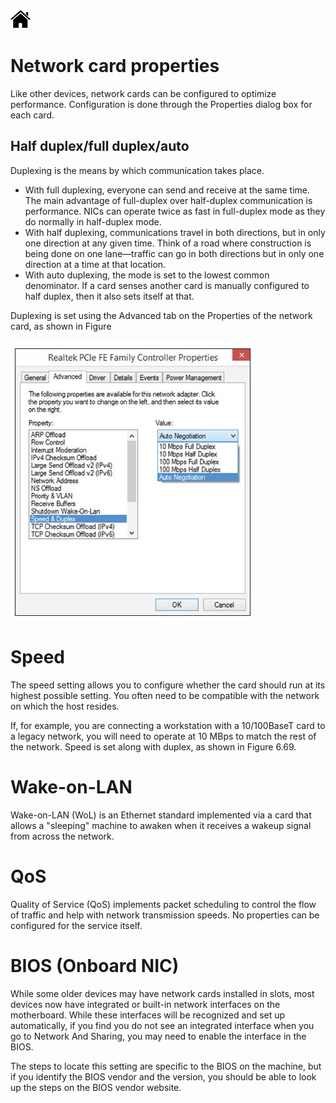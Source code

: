 [![Home](/img/home.jpg)](1.8_OS_win_windows_network.md)

# Network card properties

Like other devices, network cards can be configured to optimize performance.
Configuration is done through the Properties dialog box for each card.

## Half duplex/full duplex/auto

Duplexing is the means by which communication takes place.

- With full duplexing, everyone can send and receive at the same time. The main advantage of full-duplex over half-duplex communication is performance. NICs can operate twice as fast in full-duplex mode as they do normally in half-duplex mode.
- With half duplexing, communications travel in both directions, but in only one direction at any given time. Think of a road where construction is being done on one lane—traffic can go in both directions but in only one direction at a time at that location.
- With auto duplexing, the mode is set to the lowest common denominator. If a card senses another card is manually configured to half duplex, then it also sets itself at that.

Duplexing is set using the Advanced tab on the Properties of the network card, as shown in Figure


![Net](/img/f1.8_WN_fulld.jpg)


# Speed
The speed setting allows you to configure whether the card should run at its highest possible
setting. You often need to be compatible with the network on which the host resides.

If, for example, you are connecting a workstation with a 10/100BaseT card to a legacy
network, you will need to operate at 10 MBps to match the rest of the network. Speed is set
along with duplex, as shown in Figure 6.69.
# Wake-on-LAN
Wake-on-LAN (WoL) is an Ethernet standard implemented via a card that allows a
"sleeping" machine to awaken when it receives a wakeup signal from across the network.
# QoS
Quality of Service (QoS) implements packet scheduling to control the flow of traffic and
help with network transmission speeds. No properties can be configured for the service
itself.
# BIOS (Onboard NIC)
While some older devices may have network cards installed in slots, most devices now have
integrated or built-in network interfaces on the motherboard. While these interfaces will be
recognized and set up automatically, if you find you do not see an integrated interface when
you go to Network And Sharing, you may need to enable the interface in the BIOS.

The
steps to locate this setting are specific to the BIOS on the machine, but if you identify the
BIOS vendor and the version, you should be able to look up the steps on the BIOS vendor
website.



